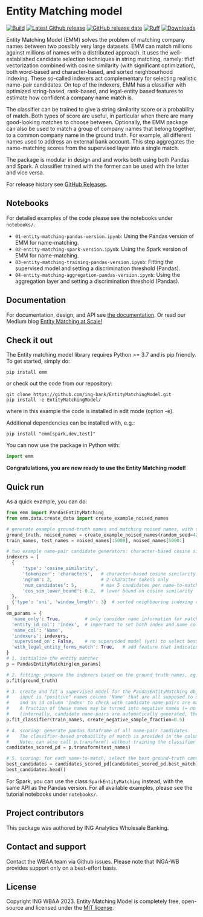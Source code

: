 # Entity Matching model

[![Build](https://github.com/ing-bank/EntityMatchingModel/actions/workflows/test.yml/badge.svg?branch=main)](https://github.com/ing-bank/EntityMatchingModel/actions)
[![Latest Github release](https://img.shields.io/github/v/release/ing-bank/EntityMatchingModel)](https://github.com/ing-bank/EntityMatchingModel/releases)
[![GitHub release date](https://img.shields.io/github/release-date/ing-bank/EntityMatchingModel)](https://github.com/ing-bank/EntityMatchingModel/releases)
[![Ruff](https://img.shields.io/endpoint?url=https://raw.githubusercontent.com/charliermarsh/ruff/main/assets/badge/v1.json)](https://github.com/astral-sh/ruff)
[![Downloads](https://static.pepy.tech/badge/emm)](https://pepy.tech/project/emm)


Entity Matching Model (EMM) solves the problem of matching company names between two possibly very
large datasets. EMM can match millions against millions of names with a distributed approach.
It uses the well-established candidate selection techniques in string matching,
namely: tfidf vectorization combined with cosine similarity (with significant optimization),
both word-based and character-based, and sorted neighbourhood indexing.
These so-called indexers act complementary for selecting realistic name-pair candidates.
On top of the indexers, EMM has a classifier with optimized string-based, rank-based, and legal-entity
based features to estimate how confident a company name match is.

The classifier can be trained to give a string similarity score or a probability of match.
Both types of score are useful, in particular when there are many good-looking matches to choose between.
Optionally, the EMM package can also be used to match a group of company names that belong together,
to a common company name in the ground truth. For example, all different names used to address an external bank account.
This step aggregates the name-matching scores from the supervised layer into a single match.

The package is modular in design and and works both using both Pandas and Spark. A classifier trained with the former
can be used with the latter and vice versa.

For release history see [GitHub Releases](https://github.com/ing-bank/EntityMatchingModel/releases).

## Notebooks

For detailed examples of the code please see the notebooks under `notebooks/`.

- `01-entity-matching-pandas-version.ipynb`: Using the Pandas version of EMM for name-matching.
- `02-entity-matching-spark-version.ipynb`: Using the Spark version of EMM for name-matching.
- `03-entity-matching-training-pandas-version.ipynb`: Fitting the supervised model and setting a discrimination threshold (Pandas).
- `04-entity-matching-aggregation-pandas-version.ipynb`: Using the aggregation layer and setting a discrimination threshold (Pandas).

## Documentation

For documentation, design, and API see [the documentation](https://entitymatchingmodel.readthedocs.io/en/latest/).
Or read our Medium blog [Entity Matching at Scale!](https://medium.com/p/af20429a80c7)

## Check it out

The Entity matching model library requires Python >= 3.7 and is pip friendly. To get started, simply do:

```shell
pip install emm
```

or check out the code from our repository:

```shell
git clone https://github.com/ing-bank/EntityMatchingModel.git
pip install -e EntityMatchingModel/
```

where in this example the code is installed in edit mode (option -e).

Additional dependencies can be installed with, e.g.:

```shell
pip install "emm[spark,dev,test]"
```

You can now use the package in Python with:


```python
import emm
```

**Congratulations, you are now ready to use the Entity Matching model!**

## Quick run

As a quick example, you can do:

```python
from emm import PandasEntityMatching
from emm.data.create_data import create_example_noised_names

# generate example ground-truth names and matching noised names, with typos and missing words.
ground_truth, noised_names = create_example_noised_names(random_seed=42)
train_names, test_names = noised_names[:5000], noised_names[5000:]

# two example name-pair candidate generators: character-based cosine similarity and sorted neighbouring indexing
indexers = [
  {
      'type': 'cosine_similarity',
      'tokenizer': 'characters',   # character-based cosine similarity. alternative: 'words'
      'ngram': 2,                  # 2-character tokens only
      'num_candidates': 5,         # max 5 candidates per name-to-match
      'cos_sim_lower_bound': 0.2,  # lower bound on cosine similarity
  },
  {'type': 'sni', 'window_length': 3}  # sorted neighbouring indexing window of size 3.
]
em_params = {
  'name_only': True,         # only consider name information for matching
  'entity_id_col': 'Index',  # important to set both index and name columns to pick up
  'name_col': 'Name',
  'indexers': indexers,
  'supervised_on': False,    # no supervided model (yet) to select best candidates
  'with_legal_entity_forms_match': True,   # add feature that indicates match of legal entity forms (e.g. ltd != co)
}
# 1. initialize the entity matcher
p = PandasEntityMatching(em_params)

# 2. fitting: prepare the indexers based on the ground truth names, eg. fit the tfidf matrix of the first indexer.
p.fit(ground_truth)

# 3. create and fit a supervised model for the PandasEntityMatching object, to pick the best match (this takes a while)
#    input is "positive" names column 'Name' that are all supposed to match to the ground truth,
#    and an id column 'Index' to check with candidate name-pairs are matching and which not.
#    A fraction of these names may be turned into negative names (= no match to the ground truth).
#    (internally, candidate name-pairs are automatically generated, these are the input to the classification)
p.fit_classifier(train_names, create_negative_sample_fraction=0.5)

# 4. scoring: generate pandas dataframe of all name-pair candidates.
#    The classifier-based probability of match is provided in the column 'nm_score'.
#    Note: can also call p.transform() without training the classifier first.
candidates_scored_pd = p.transform(test_names)

# 5. scoring: for each name-to-match, select the best ground-truth candidate.
best_candidates = candidates_scored_pd[candidates_scored_pd.best_match]
best_candidates.head()
```

For Spark, you can use the class `SparkEntityMatching` instead, with the same API as the Pandas version.
For all available examples, please see the tutorial notebooks under `notebooks/`.

## Project contributors

This package was authored by ING Analytics Wholesale Banking.

## Contact and support

Contact the WBAA team via Github issues.
Please note that INGA-WB provides support only on a best-effort basis.

## License

Copyright ING WBAA 2023. Entity Matching Model is completely free, open-source and licensed under the [MIT license](https://en.wikipedia.org/wiki/MIT_License).
